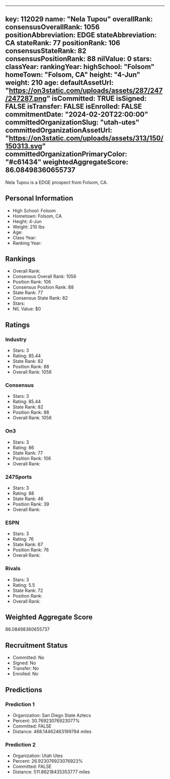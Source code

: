 ---
  key: 112029
  name: "Nela Tupou"
  overallRank: 
  consensusOverallRank: 1056
  positionAbbreviation: EDGE
  stateAbbreviation: CA
  stateRank: 77
  positionRank: 106
  consensusStateRank: 82
  consensusPositionRank: 88
  nilValue: 0
  stars: 
  classYear: 
  rankingYear: 
  highSchool: "Folsom"
  homeTown: "Folsom, CA"
  height: "4-Jun"
  weight: 210
  age: 
  defaultAssetUrl: "https://on3static.com/uploads/assets/287/247/247287.png"
  isCommitted: TRUE
  isSigned: FALSE
  isTransfer: FALSE
  isEnrolled: FALSE
  commitmentDate: "2024-02-20T22:00:00"
  committedOrganizationSlug: "utah-utes"
  committedOrganizationAssetUrl: "https://on3static.com/uploads/assets/313/150/150313.svg"
  committedOrganizationPrimaryColor: "#c61434"
  weightedAggregateScore: 86.08498360655737
  ---
  
  Nela Tupou is a EDGE prospect from Folsom, CA.
  
  ## Personal Information
  - High School: Folsom
  - Hometown: Folsom, CA
  - Height: 4-Jun
  - Weight: 210 lbs
  - Age: 
  - Class Year: 
  - Ranking Year: 
  
  ## Rankings
  - Overall Rank: 
  - Consensus Overall Rank: 1056
  - Position Rank: 106
  - Consensus Position Rank: 88
  - State Rank: 77
  - Consensus State Rank: 82
  - Stars: 
  - NIL Value: $0
  
  ## Ratings
  
  ### Industry
  - Stars: 3
  - Rating: 85.44
  - State Rank: 82
  - Position Rank: 88
  - Overall Rank: 1056
  
  ### Consensus
  - Stars: 3
  - Rating: 85.44
  - State Rank: 82
  - Position Rank: 88
  - Overall Rank: 1056
  
  ### On3
  - Stars: 3
  - Rating: 86
  - State Rank: 77
  - Position Rank: 106
  - Overall Rank: 
  
  ### 247Sports
  - Stars: 3
  - Rating: 88
  - State Rank: 46
  - Position Rank: 39
  - Overall Rank: 
  
  ### ESPN
  - Stars: 3
  - Rating: 76
  - State Rank: 67
  - Position Rank: 76
  - Overall Rank: 
  
  ### Rivals
  - Stars: 3
  - Rating: 5.5
  - State Rank: 72
  - Position Rank: 
  - Overall Rank: 
  
  ## Weighted Aggregate Score
  86.08498360655737
  
  ## Recruitment Status
  - Committed: No
  - Signed: No
  - Transfer: No
  - Enrolled: No
  
  
  
  ## Predictions
  
  ### Prediction 1
  - Organization: San Diego State Aztecs
  - Percent: 30.76923076923077%
  - Committed: FALSE
  - Distance: 468.14462463199794 miles
  
  ### Prediction 2
  - Organization: Utah Utes
  - Percent: 26.923076923076923%
  - Committed: FALSE
  - Distance: 511.86218435353777 miles
  